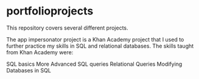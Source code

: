 # portfolioprojects

This repository covers several different projects. 

The app impersonator project is a Khan Academy project that I used to further practice my skills in SQL and relational databases. 
The skills taught from Khan Academy were: 

SQL basics
More Advanced SQL queries
Relational Queries 
Modifying Databases in SQL 
